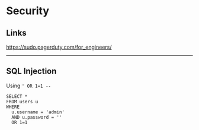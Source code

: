# Security

## Links
https://sudo.pagerduty.com/for_engineers/


---
## SQL Injection
Using `' OR 1=1 --`
```
SELECT *
FROM users u
WHERE
  u.username = 'admin'
  AND u.password = ''
  OR 1=1
```
